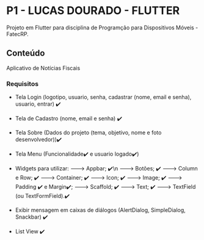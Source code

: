 # P1 - LUCAS DOURADO - FLUTTER

Projeto em Flutter para disciplina de Programção para Dispositivos Móveis - FatecRP.

## Conteúdo

Aplicativo de Notícias Fiscais

### Requisitos

- Tela Login (logotipo, usuario, senha, cadastrar (nome, email e senha), usuario, entrar) ✔️
- Tela de Cadastro (nome, email e senha) ✔️
- Tela Sobre (Dados do projeto (tema, objetivo, nome e foto desenvolvedor))✔️

- Tela Menu (Funcionalidade✔️ e usuario logado✔️)

- Widgets para utilizar:
---> Appbar; ✔️\n 
---> Botões; ✔️
---> Column e Row; ✔️
---> Container; ✔️
---> Icon; ✔️
---> Image; ✔️
---> Padding ✔️ e Margin✔️;
---> Scaffold; ✔️
---> Text; ✔️
---> TextField (ou TextFormField).✔️


- Exibir mensagem em caixas de diálogos (AlertDialog, SimpleDialog, Snackbar) ✔️

- List View ✔️

